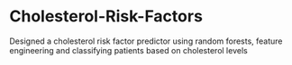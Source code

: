 # Cholesterol-Risk-Factors
Designed a cholesterol risk factor predictor using random forests, feature engineering and classifying patients based on cholesterol levels
